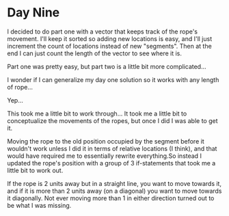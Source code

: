 # Day Nine

I decided to do part one with a vector that keeps track of the rope's movement. I'll keep it sorted so adding new locations is easy, and I'll just increment the count of locations instead of new "segments". Then at the end I can just count the length of the vector to see where it is.

Part one was pretty easy, but part two is a little bit more complicated...

I wonder if I can generalize my day one solution so it works with any length of rope...

Yep...

This took me a little bit to work through... It took me a little bit to conceptualize the movements of the ropes, but once I did I was able to get it.

Moving the rope to the old position occupied by the segment before it wouldn't work unless I did it in terms of relative locations (I think), and that would have required me to essentially rewrite everything.So instead I updated the rope's position with a group of 3 if-statements that took me a little bit to work out.

If the rope is 2 units away but in a straight line, you want to move towards it, and if it is more than 2 units away (on a diagonal) you want to move towards it diagonally. Not ever moving more than 1 in either direction turned out to be what I was missing.
